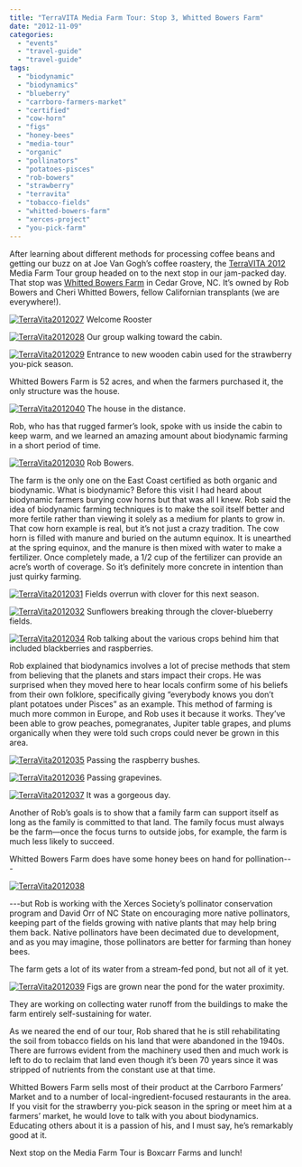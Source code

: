 ```yaml
---
title: "TerraVITA Media Farm Tour: Stop 3, Whitted Bowers Farm"
date: "2012-11-09"
categories:
  - "events"
  - "travel-guide"
  - "travel-guide"
tags:
  - "biodynamic"
  - "biodynamics"
  - "blueberry"
  - "carrboro-farmers-market"
  - "certified"
  - "cow-horn"
  - "figs"
  - "honey-bees"
  - "media-tour"
  - "organic"
  - "pollinators"
  - "potatoes-pisces"
  - "rob-bowers"
  - "strawberry"
  - "terravita"
  - "tobacco-fields"
  - "whitted-bowers-farm"
  - "xerces-project"
  - "you-pick-farm"
---
```


After learning about different methods for processing coffee beans and getting our buzz on at Joe Van Gogh’s coffee roastery, the [TerraVITA 2012](http://www.terravitaevent.com/) Media Farm Tour group headed on to the next stop in our jam-packed day. That stop was [Whitted Bowers Farm](http://www.whittedbowersfarm.com/Welcome.html) in Cedar Grove, NC. It’s owned by Rob Bowers and Cheri Whitted Bowers, fellow Californian transplants (we are everywhere!).




<div class="caption">

[![](http://s3.amazonaws.com/thegourmez-wpmedia/2012/11/TerraVita2012027.jpg "TerraVita2012027")](http://s3.amazonaws.com/thegourmez-wpmedia/2012/11/TerraVita2012027.jpg) Welcome Rooster</div>





<div class="caption">

[![](http://s3.amazonaws.com/thegourmez-wpmedia/2012/11/TerraVita2012028.jpg "TerraVita2012028")](http://s3.amazonaws.com/thegourmez-wpmedia/2012/11/TerraVita2012028.jpg) Our group walking toward the cabin.</div>





<div class="caption">

[![](http://s3.amazonaws.com/thegourmez-wpmedia/2012/11/TerraVita2012029.jpg "TerraVita2012029")](http://s3.amazonaws.com/thegourmez-wpmedia/2012/11/TerraVita2012029.jpg) Entrance to new wooden cabin used for the strawberry you-pick season.</div>


Whitted Bowers Farm is 52 acres, and when the farmers purchased it, the only structure was the house.




<div class="caption">

[![](http://s3.amazonaws.com/thegourmez-wpmedia/2012/11/TerraVita2012040.jpg "TerraVita2012040")](http://s3.amazonaws.com/thegourmez-wpmedia/2012/11/TerraVita2012040.jpg) The house in the distance.</div>


Rob, who has that rugged farmer’s look, spoke with us inside the cabin to keep warm, and we learned an amazing amount about biodynamic farming in a short period of time.




<div class="caption">

[![](http://s3.amazonaws.com/thegourmez-wpmedia/2012/11/TerraVita2012030.jpg "TerraVita2012030")](http://s3.amazonaws.com/thegourmez-wpmedia/2012/11/TerraVita2012030.jpg) Rob Bowers.</div>


The farm is the only one on the East Coast certified as both organic and biodynamic. What is biodynamic? Before this visit I had heard about biodynamic farmers burying cow horns but that was all I knew. Rob said the idea of biodynamic farming techniques is to make the soil itself better and more fertile rather than viewing it solely as a medium for plants to grow in. That cow horn example is real, but it’s not just a crazy tradition. The cow horn is filled with manure and buried on the autumn equinox. It is unearthed at the spring equinox, and the manure is then mixed with water to make a fertilizer. Once completely made, a 1/2 cup of the fertilizer can provide an acre’s worth of coverage. So it’s definitely more concrete in intention than just quirky farming.




<div class="caption">

[![](http://s3.amazonaws.com/thegourmez-wpmedia/2012/11/TerraVita2012031.jpg "TerraVita2012031")](http://s3.amazonaws.com/thegourmez-wpmedia/2012/11/TerraVita2012031.jpg) Fields overrun with clover for this next season.</div>





<div class="caption">

[![](http://s3.amazonaws.com/thegourmez-wpmedia/2012/11/TerraVita2012032.jpg "TerraVita2012032")](http://s3.amazonaws.com/thegourmez-wpmedia/2012/11/TerraVita2012032.jpg) Sunflowers breaking through the clover-blueberry fields.</div>





<div class="caption">

[![](http://s3.amazonaws.com/thegourmez-wpmedia/2012/11/TerraVita2012034.jpg "TerraVita2012034")](http://s3.amazonaws.com/thegourmez-wpmedia/2012/11/TerraVita2012034.jpg) Rob talking about the various crops behind him that included blackberries and raspberries.</div>


Rob explained that biodynamics involves a lot of precise methods that stem from believing that the planets and stars impact their crops. He was surprised when they moved here to hear locals confirm some of his beliefs from their own folklore, specifically giving “everybody knows you don’t plant potatoes under Pisces” as an example. This method of farming is much more common in Europe, and Rob uses it because it works. They’ve been able to grow peaches, pomegranates, Jupiter table grapes, and plums organically when they were told such crops could never be grown in this area.




<div class="caption">

[![](http://s3.amazonaws.com/thegourmez-wpmedia/2012/11/TerraVita2012035.jpg "TerraVita2012035")](http://s3.amazonaws.com/thegourmez-wpmedia/2012/11/TerraVita2012035.jpg) Passing the raspberry bushes.</div>





<div class="caption">

[![](http://s3.amazonaws.com/thegourmez-wpmedia/2012/11/TerraVita2012036.jpg "TerraVita2012036")](http://s3.amazonaws.com/thegourmez-wpmedia/2012/11/TerraVita2012036.jpg) Passing grapevines.</div>





<div class="caption">

[![](http://s3.amazonaws.com/thegourmez-wpmedia/2012/11/TerraVita2012037.jpg "TerraVita2012037")](http://s3.amazonaws.com/thegourmez-wpmedia/2012/11/TerraVita2012037.jpg) It was a gorgeous day.</div>


Another of Rob’s goals is to show that a family farm can support itself as long as the family is committed to that land. The family focus must always be the farm—once the focus turns to outside jobs, for example, the farm is much less likely to succeed.

Whitted Bowers Farm does have some honey bees on hand for pollination---

[![](http://s3.amazonaws.com/thegourmez-wpmedia/2012/11/TerraVita2012038.jpg "TerraVita2012038")](http://s3.amazonaws.com/thegourmez-wpmedia/2012/11/TerraVita2012038.jpg)

\---but Rob is working with the Xerces Society’s pollinator conservation program and David Orr of NC State on encouraging more native pollinators, keeping part of the fields growing with native plants that may help bring them back. Native pollinators have been decimated due to development, and as you may imagine, those pollinators are better for farming than honey bees.

The farm gets a lot of its water from a stream-fed pond, but not all of it yet.




<div class="caption">

[![](http://s3.amazonaws.com/thegourmez-wpmedia/2012/11/TerraVita2012039.jpg "TerraVita2012039")](http://s3.amazonaws.com/thegourmez-wpmedia/2012/11/TerraVita2012039.jpg) Figs are grown near the pond for the water proximity.</div>


They are working on collecting water runoff from the buildings to make the farm entirely self-sustaining for water.

As we neared the end of our tour, Rob shared that he is still rehabilitating the soil from tobacco fields on his land that were abandoned in the 1940s. There are furrows evident from the machinery used then and much work is left to do to reclaim that land even though it’s been 70 years since it was stripped of nutrients from the constant use at that time.

Whitted Bowers Farm sells most of their product at the Carrboro Farmers’ Market and to a number of local-ingredient-focused restaurants in the area. If you visit for the strawberry you-pick season in the spring or meet him at a farmers’ market, he would love to talk with you about biodynamics. Educating others about it is a passion of his, and I must say, he’s remarkably good at it.

Next stop on the Media Farm Tour is Boxcarr Farms and lunch!

